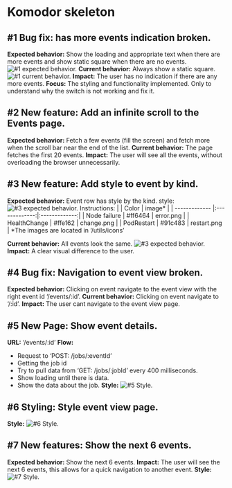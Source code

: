 # Komodor skeleton

## #1 Bug fix: has more events indication broken.

**Expected behavior:** Show the loading and appropriate text when there are more events and show static square when there are no events.
![#1 expected behavior.](/public/image/#1Expected.png)
**Current behavior:** Always show a static square.
![#1 current behavior.](/public/image/#1Current.png)
**Impact:** The user has no indication if there are any more events.
**Focus:** The styling and functionality implemented. Only to understand why the switch is not working and fix it.

## #2 New feature: Add an infinite scroll to the Events page.

**Expected behavior:** Fetch a few events (fill the screen) and fetch more when the scroll bar near the end of the list.
**Current behavior:** The page fetches the first 20 events.
**Impact:** The user will see all the events, without overloading the browser unnecessarily.

## #3 New feature: Add style to event by kind.

**Expected behavior:** Event row has style by the kind.
style:  
![#3 expected behavior.](/public/image/#3Expected.png)
Instructions:
| | Color | image* |
| ------------- |:-------------:|:-------------:|
| Node failure | #ff6464 | error.png |
| HealthChange | #ffe162 | change.png |
| PodRestart | #91c483 | restart.png |
*The images are located in ‘/utils/icons’

**Current behavior:** All events look the same.
![#3 expected behavior.](/public/image/#3Current.png)
**Impact:** A clear visual difference to the user.

## #4 Bug fix: Navigation to event view broken.

**Expected behavior:** Clicking on event navigate to the event view with the right event id ‘/events/:id’.
**Current behavior:** Clicking on event navigate to ‘/:id’.
**Impact:** The user cant navigate to the event view page.

## #5 New Page: Show event details.

**URL:** ‘/events/:id’
**Flow:**

- Request to ‘POST: /jobs/:eventId’
- Getting the job id
- Try to pull data from ‘GET: /jobs/:jobId’ every 400 milliseconds.
- Show loading until there is data.
- Show the data about the job.
  **Style:**
  ![#5 Style.](/public/image/#5Style.png)

## #6 Styling: Style event view page.

**Style:**
![#6 Style.](/public/image/#6Style.png)

## #7 New features: Show the next 6 events.

**Expected behavior:** Show the next 6 events.
**Impact:** The user will see the next 6 events, this allows for a quick navigation to another event.
**Style:**
![#7 Style.](/public/image/#7Style.png)
